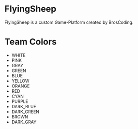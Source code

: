# FlyingSheep
FlyingSheep is a custom Game-Platform created by BrosCoding.

# Team Colors
- WHITE
- PINK
- GRAY
- GREEN
- BLUE
- YELLOW
- ORANGE
- RED
- CYAN
- PURPLE
- DARK_BLUE
- DARK_GREEN
- BROWN
- DARK_GRAY
